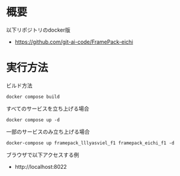 # 概要

以下リポジトリのdocker版

- https://github.com/git-ai-code/FramePack-eichi


# 実行方法

ビルド方法
```console
docker compose build
```

すべてのサービスを立ち上げる場合
```console
docker compose up -d
```

一部のサービスのみ立ち上げる場合
```console
docker-compose up framepack_lllyasviel_f1 framepack_eichi_f1 -d
```

ブラウザで以下アクセスする例
- http://localhost:8022
